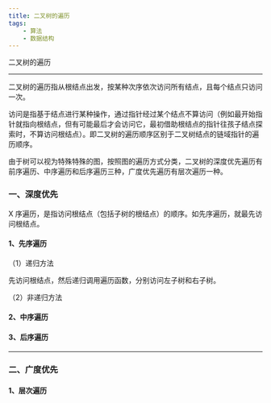 ```yaml
---
title: 二叉树的遍历
tags:
	- 算法
	- 数据结构
---
```


二叉树的遍历

---

二叉树的遍历指从根结点出发，按某种次序依次访问所有结点，且每个结点只访问一次。

访问是指基于结点进行某种操作，通过指针经过某个结点不算访问（例如最开始指针就指向根结点，但有可能最后才会访问它，最初借助根结点的指针往孩子结点探索时，不算访问根结点）。即二叉树的遍历顺序区别于二叉树结点的链域指针的遍历顺序。

由于树可以视为特殊特殊的图，按照图的遍历方式分类，二叉树的深度优先遍历有前序遍历、中序遍历和后序遍历三种，广度优先遍历有层次遍历一种。

<!--more-->

### 一、深度优先

X 序遍历，是指访问根结点（包括子树的根结点）的顺序。如先序遍历，就最先访问根结点。

#### 1、先序遍历

（1）递归方法

先访问根结点，然后递归调用遍历函数，分别访问左子树和右子树。





（2）非递归方法





#### 2、中序遍历







#### 3、后序遍历







---

### 二、广度优先

#### 1、层次遍历
